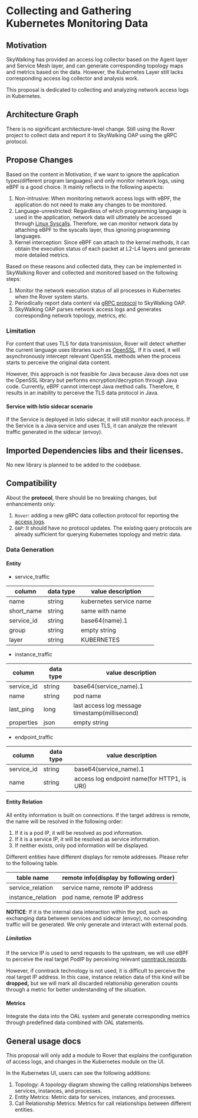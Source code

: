 # Collecting and Gathering Kubernetes Monitoring Data

## Motivation
SkyWalking has provided an access log collector based on the Agent layer and Service Mesh layer, 
and can generate corresponding topology maps and metrics based on the data. However, the Kubernetes Layer still lacks 
corresponding access log collector and analysis work.

This proposal is dedicated to collecting and analyzing network access logs in Kubernetes.

## Architecture Graph
There is no significant architecture-level change. Still using the Rover project to collect data and report it to 
SkyWalking OAP using the gRPC protocol.

## Propose Changes

Based on the content in Motivation, if we want to ignore the application types(different program languages) and 
only monitor network logs, using eBPF is a good choice. It mainly reflects in the following aspects:

1. Non-intrusive: When monitoring network access logs with eBPF, the application do not need to make any changes to be monitored.
2. Language-unrestricted: Regardless of which programming language is used in the application, network data will ultimately be accessed through [Linux Syscalls](https://linasm.sourceforge.net/docs/syscalls/network.php). Therefore, we can monitor network data by attaching eBPF to the syscalls layer, thus ignoring programming languages.
3. Kernel interception: Since eBPF can attach to the kernel methods, it can obtain the execution status of each packet at L2-L4 layers and generate more detailed metrics.

Based on these reasons and collected data, they can be implemented in SkyWalking Rover and collected and monitored based on the following steps:

1. Monitor the network execution status of all processes in Kubernetes when the Rover system starts.
2. Periodically report data content via [gRPC protocol](https://github.com/apache/skywalking-data-collect-protocol/blob/master/ebpf/accesslog.proto) to SkyWalking OAP.
3. SkyWalking OAP parses network access logs and generates corresponding network topology, metrics, etc.

### Limitation

For content that uses TLS for data transmission, Rover will detect whether the current language uses libraries 
such as [OpenSSL](https://www.openssl.org/). If it is used, it will asynchronously intercept relevant OpenSSL methods 
when the process starts to perceive the original data content.

However, this approach is not feasible for Java because Java does not use the OpenSSL library but performs encryption/decryption 
through Java code. Currently, eBPF cannot intercept Java method calls. Therefore, it results in an inability to perceive 
the TLS data protocol in Java.

#### Service with Istio sidecar scenario

If the Service is deployed in Istio sidecar, it will still monitor each process. 
If the Service is a Java service and uses TLS, it can analyze the relevant traffic generated in the sidecar (envoy).

## Imported Dependencies libs and their licenses.

No new library is planned to be added to the codebase.

## Compatibility

About the **protocol**, there should be no breaking changes, but enhancements only:

1. `Rover`: adding a new gRPC data collection protocol for reporting the [access logs](https://github.com/apache/skywalking-data-collect-protocol/blob/master/ebpf/accesslog.proto).
2. `OAP`: It should have no protocol updates. The existing query protocols are already sufficient for querying Kubernetes topology and metric data.

### Data Generation

#### Entity

* service_traffic

| column     | data type | value description       |
|------------|-----------|-------------------------|
| name       | string    | kubernetes service name | 
| short_name | string    | same with name          | 
| service_id | string    | base64(name).1          |
| group      | string    | empty string            | 
| layer      | string    | KUBERNETES              |

* instance_traffic

| column     | data type | value description                              |
|------------|-----------|------------------------------------------------|
| service_id | string    | base64(service_name).1                         |
| name       | string    | pod name                                       | 
| last_ping  | long      | last access log message timestamp(millisecond) |
| properties | json      | empty string                                   |

* endpoint_traffic

| column     | data type | value description                           |
|------------|-----------|---------------------------------------------|
| service_id | string    | base64(service_name).1                      |
| name       | string    | access log endpoint name(for HTTP1, is URI) |

#### Entity Relation

All entity information is built on connections. If the target address is remote, the name will be resolved in the following order:

1. If it is a pod IP, it will be resolved as pod information.
2. If it is a service IP, it will be resolved as service information.
3. If neither exists, only pod information will be displayed.

Different entities have different displays for remote addresses. Please refer to the following table.

| table name        | remote info(display by following order) |
|-------------------|-----------------------------------------|
| service_relation  | service name, remote IP address         |
| instance_relation | pod name, remote IP address             |

**NOTICE**: If it is the internal data interaction within the pod, such as exchanging data between services and sidecar (envoy), 
no corresponding traffic will be generated. We only generate and interact with external pods.

##### Limitation

If the service IP is used to send requests to the upstream, we will use eBPF to perceive the real target PodIP by 
perceiving relevant [conntrack records](https://en.wikipedia.org/wiki/Netfilter#Connection_tracking).

However, if conntrack technology is not used, it is difficult to perceive the real target IP address. 
In this case, instance relation data of this kind will be **dropped,** but we will mark all discarded relationship 
generation counts through a metric for better understanding of the situation.

#### Metrics

Integrate the data into the OAL system and generate corresponding metrics through predefined data combined with OAL statements.

## General usage docs

This proposal will only add a module to Rover that explains the configuration of access logs, and changes in the Kubernetes module on the UI.

In the Kubernetes UI, users can see the following additions:
1. Topology: A topology diagram showing the calling relationships between services, instances, and processes.
2. Entity Metrics: Metric data for services, instances, and processes.
3. Call Relationship Metrics: Metrics for call relationships between different entities.
